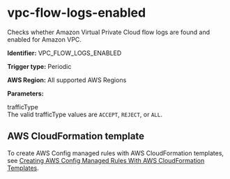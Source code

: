# vpc\-flow\-logs\-enabled<a name="vpc-flow-logs-enabled"></a>

Checks whether Amazon Virtual Private Cloud flow logs are found and enabled for Amazon VPC\.

**Identifier:** VPC\_FLOW\_LOGS\_ENABLED

**Trigger type:** Periodic

**AWS Region:** All supported AWS Regions

**Parameters:**

 trafficType  
 The valid trafficType values are `ACCEPT`, `REJECT`, or `ALL`\.

## AWS CloudFormation template<a name="w24aac11c29c17d349c15"></a>

To create AWS Config managed rules with AWS CloudFormation templates, see [Creating AWS Config Managed Rules With AWS CloudFormation Templates](aws-config-managed-rules-cloudformation-templates.md)\.